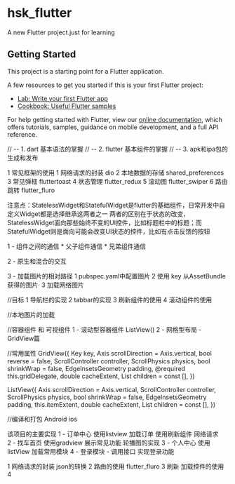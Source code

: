 # hsk_flutter

A new Flutter project.just for learning

## Getting Started

This project is a starting point for a Flutter application.

A few resources to get you started if this is your first Flutter project:

- [Lab: Write your first Flutter app](https://flutter.dev/docs/get-started/codelab)
- [Cookbook: Useful Flutter samples](https://flutter.dev/docs/cookbook)

For help getting started with Flutter, view our
[online documentation](https://flutter.dev/docs), which offers tutorials,
samples, guidance on mobile development, and a full API reference.

// --  1. dart 基本语法的掌握
// --  2. flutter 基本组件的掌握
// --  3. apk和ipa包的生成和发布


1  常见框架的使用
   1 网络请求的封装  dio
   2 本地数据的存储  shared_preferences
   3 常见弹框       fluttertoast
   4 状态管理       flutter_redux 
   5 滚动图         flutter_swiper
   6 路由跳转       flutter_fluro

注意点：StatelessWidget和StatefulWidget是flutter的基础组件，日常开发中自定义Widget都是选择继承这两者之一
两者的区别在于状态的改变，StatelessWidget面向那些始终不变的UI控件，比如标题栏中的标题；而StatefulWidget则是面向可能会改变UI状态的控件，比如有点击反馈的按钮

1 - 组件之间的通信
    * 父子组件通信        * 兄弟组件通信 


2 - 原生和混合的交互   

3 - 加载图片的相对路径
     1 pubspec.yaml中配置图片
     2 使用 key 从AssetBundle获得的图片·
     3 加载网络图片




//目标
  1  导航栏的实现
  2  tabbar的实现
  3  刷新组件的使用
  4  滚动组件的使用

  //本地图片的加载


  //容器组件 和 可视组件
    1 - 滚动型容器组件 ListView()
    2 - 网格型布局 - GridView篇


//常用属性
 GridView({
  Key key,
  Axis scrollDirection = Axis.vertical,
  bool reverse = false,
  ScrollController controller,
  ScrollPhysics physics,
  bool shrinkWrap = false,
  EdgeInsetsGeometry padding,
  @required this.gridDelegate,
  double cacheExtent,
  List<Widget> children = const <Widget>[],
})

ListView({
  Axis scrollDirection = Axis.vertical,
  ScrollController controller,
  ScrollPhysics physics,
  bool shrinkWrap = false,
  EdgeInsetsGeometry padding,
  this.itemExtent,
  double cacheExtent,
  List<Widget> children = const <Widget>[],
})
        


  
  //编译和打包
    Android
    ios



该项目的主要实现
  1 - 订单中心  使用listview 加载订单   使用刷新组件   网络请求   
  2 - 找车首页  使用gradview 展示常见功能  轮播图的实现
  3 - 个人中心 使用listView 加载常用模块
  4 - 登录模块 - 调用接口 实现登录功能



  1 网络请求的封装 json的转换
  2 路由的使用 flutter_fluro
  3 刷新 加载控件的使用
  4 

